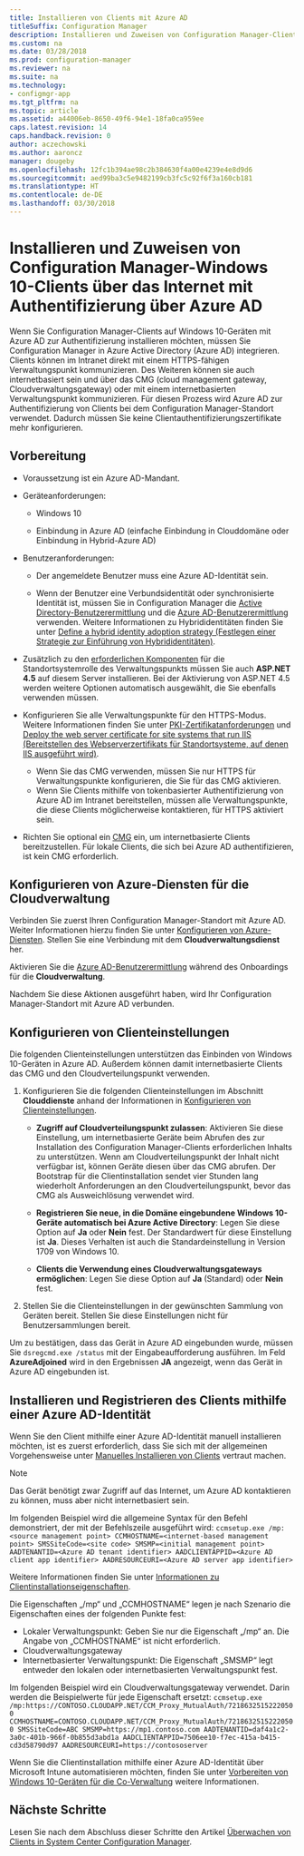 ```yaml
---
title: Installieren von Clients mit Azure AD
titleSuffix: Configuration Manager
description: Installieren und Zuweisen von Configuration Manager-Clients auf Windows 10-Geräten mithilfe von Azure Active Directory zur Authentifizierung
ms.custom: na
ms.date: 03/28/2018
ms.prod: configuration-manager
ms.reviewer: na
ms.suite: na
ms.technology:
- configmgr-app
ms.tgt_pltfrm: na
ms.topic: article
ms.assetid: a44006eb-8650-49f6-94e1-18fa0ca959ee
caps.latest.revision: 14
caps.handback.revision: 0
author: aczechowski
ms.author: aaroncz
manager: dougeby
ms.openlocfilehash: 12fc1b394ae98c2b384630f4a00e4239e4e8d9d6
ms.sourcegitcommit: aed99ba3c5e9482199cb3fc5c92f6f3a160cb181
ms.translationtype: HT
ms.contentlocale: de-DE
ms.lasthandoff: 03/30/2018
---
```

# <a name="install-and-assign-configuration-manager-windows-10-clients-using-azure-ad-for-authentication"></a>Installieren und Zuweisen von Configuration Manager-Windows 10-Clients über das Internet mit Authentifizierung über Azure AD

Wenn Sie Configuration Manager-Clients auf Windows 10-Geräten mit Azure AD zur Authentifizierung installieren möchten, müssen Sie Configuration Manager in Azure Active Directory (Azure AD) integrieren. Clients können im Intranet direkt mit einem HTTPS-fähigen Verwaltungspunkt kommunizieren. Des Weiteren können sie auch internetbasiert sein und über das CMG (cloud management gateway, Cloudverwaltungsgateway) oder mit einem internetbasierten Verwaltungspunkt kommunizieren. Für diesen Prozess wird Azure AD zur Authentifizierung von Clients bei dem Configuration Manager-Standort verwendet. Dadurch müssen Sie keine Clientauthentifizierungszertifikate mehr konfigurieren.



## <a name="before-you-begin"></a>Vorbereitung

- Voraussetzung ist ein Azure AD-Mandant.  

- Geräteanforderungen:  

    - Windows 10  

    - Einbindung in Azure AD (einfache Einbindung in Clouddomäne oder Einbindung in Hybrid-Azure AD)  

- Benutzeranforderungen:  

    - Der angemeldete Benutzer muss eine Azure AD-Identität sein.   

    - Wenn der Benutzer eine Verbundsidentität oder synchronisierte Identität ist, müssen Sie in Configuration Manager die [Active Directory-Benutzerermittlung](/sccm/core/servers/deploy/configure/about-discovery-methods#bkmk_aboutUser) und die [Azure AD-Benutzerermittlung](/sccm/core/servers/deploy/configure/about-discovery-methods#azureaddisc) verwenden. Weitere Informationen zu Hybrididentitäten finden Sie unter [Define a hybrid identity adoption strategy (Festlegen einer Strategie zur Einführung von Hybrididentitäten)](/azure/active-directory/active-directory-hybrid-identity-design-considerations-identity-adoption-strategy).<!--497750-->  

- Zusätzlich zu den [erforderlichen Komponenten](/sccm/core/plan-design/configs/site-and-site-system-prerequisites#bkmk_2012MPpreq) für die Standortsystemrolle des Verwaltungspunkts müssen Sie auch **ASP.NET 4.5** auf diesem Server installieren. Bei der Aktivierung von ASP.NET 4.5 werden weitere Optionen automatisch ausgewählt, die Sie ebenfalls verwenden müssen.  

- Konfigurieren Sie alle Verwaltungspunkte für den HTTPS-Modus. Weitere Informationen finden Sie unter [PKI-Zertifikatanforderungen](/sccm/core/plan-design/network/pki-certificate-requirements) und [Deploy the web server certificate for site systems that run IIS (Bereitstellen des Webserverzertifikats für Standortsysteme, auf denen IIS ausgeführt wird)](/sccm/core/plan-design/network/example-deployment-of-pki-certificates#BKMK_webserver2008_cm2012).  
    - Wenn Sie das CMG verwenden, müssen Sie nur HTTPS für Verwaltungspunkte konfigurieren, die Sie für das CMG aktivieren.
    - Wenn Sie Clients mithilfe von tokenbasierter Authentifizierung von Azure AD im Intranet bereitstellen, müssen alle Verwaltungspunkte, die diese Clients möglicherweise kontaktieren, für HTTPS aktiviert sein. 

- Richten Sie optional ein [CMG](/sccm/core/clients/manage/cmg/plan-cloud-management-gateway) ein, um internetbasierte Clients bereitzustellen. Für lokale Clients, die sich bei Azure AD authentifizieren, ist kein CMG erforderlich.  


## <a name="configure-azure-services-for-cloud-management"></a>Konfigurieren von Azure-Diensten für die Cloudverwaltung

Verbinden Sie zuerst Ihren Configuration Manager-Standort mit Azure AD. Weiter Informationen hierzu finden Sie unter [Konfigurieren von Azure-Diensten](/sccm/core/servers/deploy/configure/azure-services-wizard). Stellen Sie eine Verbindung mit dem **Cloudverwaltungsdienst** her.

Aktivieren Sie die [Azure AD-Benutzerermittlung](/sccm/core/servers/deploy/configure/configure-discovery-methods#azureaadisc) während des Onboardings für die **Cloudverwaltung**. 

Nachdem Sie diese Aktionen ausgeführt haben, wird Ihr Configuration Manager-Standort mit Azure AD verbunden. 



## <a name="configure-client-settings"></a>Konfigurieren von Clienteinstellungen

Die folgenden Clienteinstellungen unterstützen das Einbinden von Windows 10-Geräten in Azure AD. Außerdem können damit internetbasierte Clients das CMG und den Cloudverteilungspunkt verwenden.

1.  Konfigurieren Sie die folgenden Clienteinstellungen im Abschnitt **Clouddienste** anhand der Informationen in [Konfigurieren von Clienteinstellungen](/sccm/core/clients/deploy/configure-client-settings).  

    - **Zugriff auf Cloudverteilungspunkt zulassen**: Aktivieren Sie diese Einstellung, um internetbasierte Geräte beim Abrufen des zur Installation des Configuration Manager-Clients erforderlichen Inhalts zu unterstützen. Wenn am Cloudverteilungspunkt der Inhalt nicht verfügbar ist, können Geräte diesen über das CMG abrufen. Der Bootstrap für die Clientinstallation sendet vier Stunden lang wiederholt Anforderungen an den Cloudverteilungspunkt, bevor das CMG als Ausweichlösung verwendet wird.<!--495533-->  

    - **Registrieren Sie neue, in die Domäne eingebundene Windows 10-Geräte automatisch bei Azure Active Directory**: Legen Sie diese Option auf **Ja** oder **Nein** fest. Der Standardwert für diese Einstellung ist **Ja**. Dieses Verhalten ist auch die Standardeinstellung in Version 1709 von Windows 10.

    - **Clients die Verwendung eines Cloudverwaltungsgateways ermöglichen**: Legen Sie diese Option auf **Ja** (Standard) oder **Nein** fest.  

2.  Stellen Sie die Clienteinstellungen in der gewünschten Sammlung von Geräten bereit. Stellen Sie diese Einstellungen nicht für Benutzersammlungen bereit.

Um zu bestätigen, dass das Gerät in Azure AD eingebunden wurde, müssen Sie `dsregcmd.exe /status` mit der Eingabeaufforderung ausführen. Im Feld **AzureAdjoined** wird in den Ergebnissen **JA** angezeigt, wenn das Gerät in Azure AD eingebunden ist.



## <a name="install-and-register-the-client-using-azure-ad-identity"></a>Installieren und Registrieren des Clients mithilfe einer Azure AD-Identität

Wenn Sie den Client mithilfe einer Azure AD-Identität manuell installieren möchten, ist es zuerst erforderlich, dass Sie sich mit der allgemeinen Vorgehensweise unter [Manuelles Installieren von Clients](/sccm/core/clients/deploy/deploy-clients-to-windows-computers#BKMK_Manual) vertraut machen. 

 > [!Note]  
 > Das Gerät benötigt zwar Zugriff auf das Internet, um Azure AD kontaktieren zu können, muss aber nicht internetbasiert sein. 

Im folgenden Beispiel wird die allgemeine Syntax für den Befehl demonstriert, der mit der Befehlszeile ausgeführt wird: `ccmsetup.exe /mp:<source management point> CCMHOSTNAME=<internet-based management point> SMSSiteCode=<site code> SMSMP=<initial management point> AADTENANTID=<Azure AD tenant identifier> AADCLIENTAPPID=<Azure AD client app identifier> AADRESOURCEURI=<Azure AD server app identifier>`

Weitere Informationen finden Sie unter [Informationen zu Clientinstallationseigenschaften](/sccm/core/clients/deploy/about-client-installation-properties).

Die Eigenschaften „/mp“ und „CCMHOSTNAME“ legen je nach Szenario die Eigenschaften eines der folgenden Punkte fest:
- Lokaler Verwaltungspunkt: Geben Sie nur die Eigenschaft „/mp“ an. Die Angabe von „CCMHOSTNAME“ ist nicht erforderlich.
- Cloudverwaltungsgateway
- Internetbasierter Verwaltungspunkt: Die Eigenschaft „SMSMP“ legt entweder den lokalen oder internetbasierten Verwaltungspunkt fest.

Im folgenden Beispiel wird ein Cloudverwaltungsgateway verwendet. Darin werden die Beispielwerte für jede Eigenschaft ersetzt: `ccmsetup.exe /mp:https://CONTOSO.CLOUDAPP.NET/CCM_Proxy_MutualAuth/72186325152220500 CCMHOSTNAME=CONTOSO.CLOUDAPP.NET/CCM_Proxy_MutualAuth/72186325152220500 SMSSiteCode=ABC SMSMP=https://mp1.contoso.com AADTENANTID=daf4a1c2-3a0c-401b-966f-0b855d3abd1a AADCLIENTAPPID=7506ee10-f7ec-415a-b415-cd3d58790d97 AADRESOURCEURI=https://contososerver`

Wenn Sie die Clientinstallation mithilfe einer Azure AD-Identität über Microsoft Intune automatisieren möchten, finden Sie unter [Vorbereiten von Windows 10-Geräten für die Co-Verwaltung](/sccm/core/clients/manage/co-management-prepare#command-line-to-install-configuration-manager-client) weitere Informationen.



## <a name="next-steps"></a>Nächste Schritte

Lesen Sie nach dem Abschluss dieser Schritte den Artikel [Überwachen von Clients in System Center Configuration Manager](/sccm/core/clients/manage/monitor-clients).
